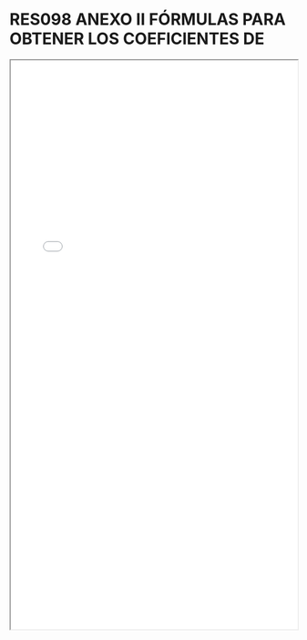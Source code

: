 # RES098 ANEXO II FÓRMULAS PARA OBTENER LOS COEFICIENTES DE

<iframe src="../RES098 ANEXO II FÓRMULAS PARA OBTENER LOS COEFICIENTES DE.pdf" width="100%" height="1000px"></iframe>
